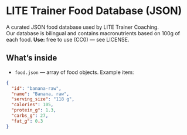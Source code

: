 # LITE Trainer Food Database (JSON)

A curated JSON food database used by LITE Trainer Coaching.  
Our database is bilingual and contains macronutrients based on 100g of each food.
**Use:** free to use (CC0) — see LICENSE.

## What’s inside
- `food.json` — array of food objects. Example item:
```json
{
  "id": "banana-raw",
  "name": "Banana, raw",
  "serving_size": "118 g",
  "calories": 105,
  "protein_g": 1.3,
  "carbs_g": 27,
  "fat_g": 0.3
}
